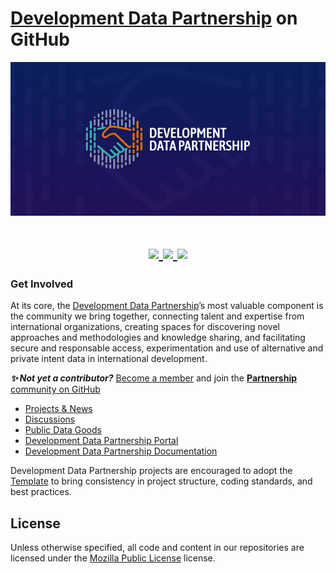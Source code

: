 # [Development Data Partnership](https://datapartnership.org) on GitHub

<p align="center">
  <img src="images/development-data-partnership-banner.gif" />
</p>

<h1 align="center">
  <a href="https://github.com/datapartnership" target="_blank"><img src="https://img.shields.io/badge/github%20-%23121011.svg?&style=for-the-badge&logo=github&logoColor=white">
</a>
<a href="https://devdatapship.slack.com/join/signup" target="_blank"><img src="https://img.shields.io/badge/Slack-4A154B?style=for-the-badge&logo=slack&logoColor=white">
</a>
<a href="https://www.linkedin.com/company/development-data-partnership" target="_blank"><img src="https://img.shields.io/badge/LinkedIn-0077B5?style=for-the-badge&logo=linkedin&logoColor=white">
</a>
</h1>

### Get Involved

At its core, the [Development Data Partnership](https://datapartnership.org)’s most valuable component is the community we bring together, connecting talent and expertise from international organizations, creating spaces for discovering novel approaches and methodologies and knowledge sharing, and facilitating secure and responsable access, experimentation and use of alternative and private intent data in international development.

***✨ Not yet a contributor?*** [Become a member](https://datapartnership.org/join) and join the [**Partnership** community on GitHub](https://github.com/datapartnership)

- [Projects & News](https://datapartnership.org/updates)
- [Discussions](https://github.com/orgs/datapartnership/discussions)
- [Public Data Goods](https://github.com/search?q=topic%3Adata-partnership+fork%3Atrue)
- [Development Data Partnership Portal](https://portal.datapartnership.org)
- [Development Data Partnership Documentation](https://docs.datapartnership.org)

Development Data Partnership projects are encouraged to adopt the [Template](https://worldbank.github.io/template) to bring consistency in project structure, coding standards, and best practices. 

## License

Unless otherwise specified, all code and content in our repositories are licensed under the [Mozilla Public License](https://www.mozilla.org/en-US/MPL) license.
